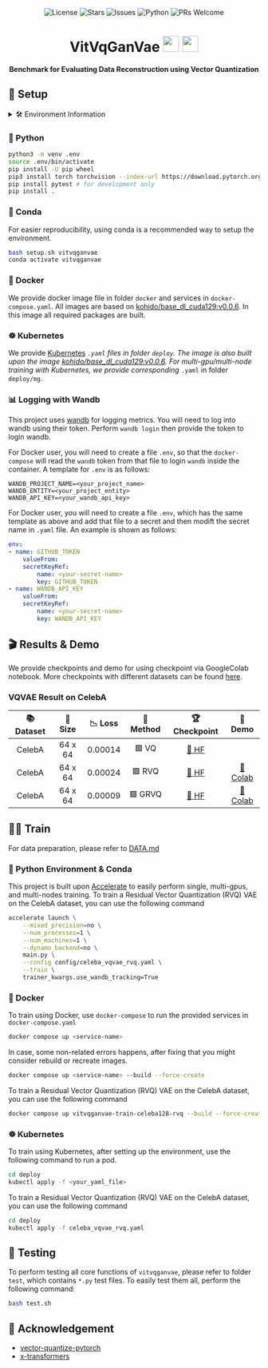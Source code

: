 
<p align="center">
    <img src="https://img.shields.io/github/license/KhoiDOO/vitvqganvae?style=flat-square" alt="License">
    <img src="https://img.shields.io/github/stars/KhoiDOO/vitvqganvae?style=flat-square" alt="Stars">
    <img src="https://img.shields.io/github/issues/KhoiDOO/vitvqganvae?style=flat-square" alt="Issues">
    <img src="https://img.shields.io/pypi/pyversions/torch?style=flat-square" alt="Python">
    <img src="https://img.shields.io/badge/PRs-welcome-brightgreen.svg?style=flat-square" alt="PRs Welcome">
</p>

<h1 align="center">VitVqGanVae <img src="https://cdn.jsdelivr.net/gh/twitter/twemoji@14.0.2/assets/svg/1f916.svg" width="32"/> <img src="https://cdn.jsdelivr.net/gh/twitter/twemoji@14.0.2/assets/svg/1f4a1.svg" width="32"/></h1>

<p align="center">
<b>Benchmark for Evaluating Data Reconstruction using Vector Quantization</b>
</p>


## 🚀 Setup


<details>
<summary>🛠️ Environment Information</summary>

- Python: 3.10.0
- CUDA: 12.9
- torch==2.8.0
- tqdm==4.67.1
- beartype==0.21.0
- omegaconf==2.3.0
- pillow==11.0.0
- opencv-python==4.12.0.88
- scikit-image==0.25.2
- albumentationsx==2.0.10
- scikit-learn==1.7.1
- wandb==0.21.1
- tensorboard==2.20.0
- datasets==4.0.0
- einops==0.8.1
- ema-pytorch==0.7.7
- pytorch-warmup==0.2.0
- pytorch-custom-utils==0.0.21
- memory-efficient-attention-pytorch==0.1.6
- sentencepiece==0.2.1
- transformers==4.55.3
- vector-quantize-pytorch==1.23.1
- accelerate==1.10.0
- torchinfo==1.8.0
- gdown==5.2.0
- onnx==1.19.0
- onnxruntime==1.22.1
- diffusers==0.35.1
- ninja==1.13.0

</details>

### 🐍 Python
```bash
python3 -m venv .env
source .env/bin/activate
pip install -U pip wheel
pip3 install torch torchvision --index-url https://download.pytorch.org/whl/cu129
pip install pytest # for development only
pip install .
```

### 🐾 Conda
For easier reproducibility, using conda is a recommended way to setup the environment.
```bash
bash setup.sh vitvqganvae
conda activate vitvqganvae
```

### 🐳 Docker
We provide docker image file in folder <code>docker</code> and services in <code>docker-compose.yaml</code>. All images are based on [kohido/base_dl_cuda129:v0.0.6](https://hub.docker.com/r/kohido/base_dl_cuda129). In this image all required packages are built. 

### ☸️ Kubernetes
We provide [Kubernetes](https://github.com/kubernetes/kubernetes) <code>*.yaml</code> files in folder <code>deploy</code>. The image is also built upon the image [kohido/base_dl_cuda129:v0.0.6](https://hub.docker.com/r/kohido/base_dl_cuda129). For multi-gpu/multi-node training with Kubernetes, we provide corresponding <code>*.yaml</code> in folder <code>deploy/mg</code>.


### 📊 Logging with Wandb
This project uses [wandb](https://github.com/wandb/wandb) for logging metrics. You will need to log into wandb using their token. Perform <code>wandb login</code> then provide the token to login wandb.

For Docker user, you will need to create a file ```.env```, so that the ```docker-compose``` will read the ```wandb``` token from that file to login ```wandb``` inside the container. A template for ```.env``` is as follows:

```
WANDB_PROJECT_NAME=<your_project_name>
WANDB_ENTITY=<your_project_entity>
WANDB_API_KEY=<your_wandb_api_key>
```

For Docker user, you will need to create a file ```.env```, which has the same template as above and add that file to a secret and then modift the secret name in ```.yaml``` file. An example is shown as follows:
```yaml
env:
- name: GITHUB_TOKEN
    valueFrom:
    secretKeyRef:
        name: <your-secret-name>
        key: GITHUB_TOKEN
- name: WANDB_API_KEY
    valueFrom:
    secretKeyRef:
        name: <your-secret-name>
        key: WANDB_API_KEY
```

## 🎬 Results & Demo

We provide checkpoints and demo for using checkpoint via GoogleColab notebook. More checkpoints with different datasets can be found [here](https://huggingface.co/kohido).

### VQVAE Result on CelebA
| 📚 <b>Dataset</b> | 📏 <b>Size</b> | 📉 <b>Loss</b> | 🧠 <b>Method</b> | 🏆 <b>Checkpoint</b> | 🚀 <b>Demo</b> |
|:---:|:---:|:----------------------:|:------:|:-----------:|:----:|
| CelebA | 64 x 64 | 0.00014 | 🟩 VQ| <a href="https://huggingface.co/kohido/celeba_vqvae">🤗 HF</a> | |
| CelebA | 64 x 64 | 0.00024 | 🟩 RVQ| <a href="https://huggingface.co/kohido/celeba_vqvae_rvq">🤗 HF</a> | <a href="https://colab.research.google.com/drive/138j09tvXXMVN6sHfWwKlNo3Z8TAMg6hl?usp=sharing">📓 Colab</a> |
| CelebA | 64 x 64 | 0.00009 | 🟩 GRVQ| <a href="https://huggingface.co/kohido/celeba_vqvae_grvq">🤗 HF</a> | <a href="https://colab.research.google.com/drive/1InSAa_8FBvw5VLKhuo_yVBIkiGKpjJxc?usp=sharing">📓 Colab |

## 🏋️‍♂️ Train
For data preparation, please refer to [DATA.md](docs/md/DATA.md)

### 🐍 Python Environment & Conda
This project is built upon [Accelerate](https://github.com/huggingface/accelerate) to easily perform single, multi-gpus, and multi-nodes training. To train a Residual Vector Quantization (RVQ) VAE on the CelebA dataset, you can use the following command

```bash
accelerate launch \
    --mixed_precision=no \
    --num_processes=1 \
    --num_machines=1 \
    --dynamo_backend=no \
    main.py \
    --config config/celeba_vqvae_rvq.yaml \
    --train \
    trainer_kwargs.use_wandb_tracking=True
```

### 🐳 Docker
To train using Docker, use <code>docker-compose</code> to run the provided services in <code>docker-compose.yaml</code>
```bash
docker compose up <service-name>
```
In case, some non-related errors happens, after fixing that you might consider rebuild or recreate images.
```bash
docker compose up <service-name> --build --force-create
```
To train a Residual Vector Quantization (RVQ) VAE on the CelebA dataset, you can use the following command
```bash
docker compose up vitvqganvae-train-celeba128-rvq --build --force-create
```

### ☸️ Kubernetes
To train using Kubernetes, after setting up the environment, use the following command to run a pod.
```bash
cd deploy
kubectl apply -f <your_yaml_file>
```
To train a Residual Vector Quantization (RVQ) VAE on the CelebA dataset, you can use the following command
```bash
cd deploy
kubectl apply -f celeba_vqvae_rvq.yaml
```

## 🧪 Testing

To perform testing all core functions of ```vitvqganvae```, please refer to folder ```test```, which contains ```*.py``` test files. To easily test them all, perform the following command:
```bash
bash test.sh
```

## 🙏 Acknowledgement
- [vector-quantize-pytorch](https://github.com/lucidrains/vector-quantize-pytorch)
- [x-transformers](https://github.com/lucidrains/x-transformers)
